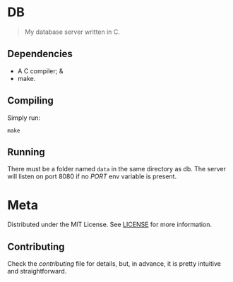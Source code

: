# DB

> My database server written in C.


## Dependencies

- A C compiler; &
- make.


## Compiling 

Simply run:

`make`


## Running

There must be a folder named `data` in the same directory as db.
The server will listen on port 8080
if no *PORT* env variable is present. 


# Meta

Distributed under the MIT License. See [LICENSE](LICENSE) for more information.


## Contributing

Check the *contributing* file for details, but, in advance, it is pretty intuitive and straightforward.
